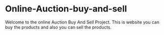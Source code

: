 # Online-Auction-buy-and-sell
Welcome to the online Auction Buy And Sell Project. This is website you can buy the products and also you can sell the products. 
